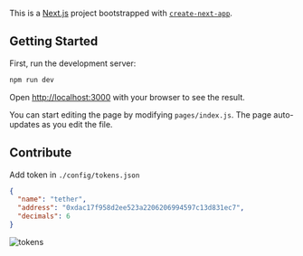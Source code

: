 This is a [Next.js](https://nextjs.org/) project bootstrapped with [`create-next-app`](https://github.com/vercel/next.js/tree/canary/packages/create-next-app).

## Getting Started

First, run the development server:

```bash
npm run dev
```

Open [http://localhost:3000](http://localhost:3000) with your browser to see the result.

You can start editing the page by modifying `pages/index.js`. The page auto-updates as you edit the file.

## Contribute

Add token in `./config/tokens.json`

```json
{
  "name": "tether",
  "address": "0xdac17f958d2ee523a2206206994597c13d831ec7",
  "decimals": 6
}
```

![tokens](https://user-images.githubusercontent.com/19412160/86522975-c0793580-be33-11ea-9709-096831d51891.png)
